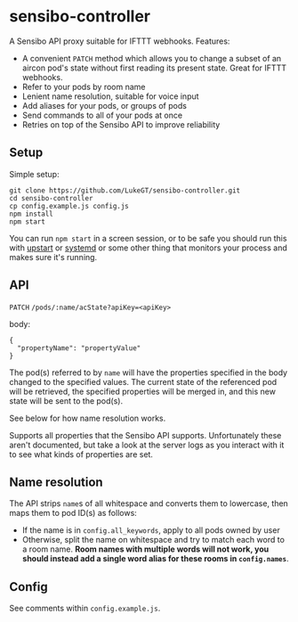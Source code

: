 # sensibo-controller

A Sensibo API proxy suitable for IFTTT webhooks. Features:

* A convenient `PATCH` method which allows you to change a subset of an aircon pod's state without first reading its present state. Great for IFTTT webhooks.
* Refer to your pods by room name
* Lenient name resolution, suitable for voice input
* Add aliases for your pods, or groups of pods
* Send commands to all of your pods at once
* Retries on top of the Sensibo API to improve reliability

## Setup

Simple setup:

```
git clone https://github.com/LukeGT/sensibo-controller.git
cd sensibo-controller
cp config.example.js config.js
npm install
npm start
```

You can run `npm start` in a screen session, or to be safe you should run this with [upstart](http://upstart.ubuntu.com/) or [systemd](https://wiki.debian.org/systemd) or some other thing that monitors your process and makes sure it's running.

## API

`PATCH` `/pods/:name/acState?apiKey=<apiKey>`

body:
```
{
  "propertyName": "propertyValue"
}
```

The pod(s) referred to by `name` will have the properties specified in the body changed to the specified values. The current state of the referenced pod will be retrieved, the specified properties will be merged in, and this new state will be sent to the pod(s).

See below for how name resolution works.

Supports all properties that the Sensibo API supports. Unfortunately these aren't documented, but take a look at the server logs as you interact with it to see what kinds of properties are set.

## Name resolution

The API strips `name`s of all whitespace and converts them to lowercase, then maps them to pod ID(s) as follows:

* If the name is in `config.all_keywords`, apply to all pods owned by user
* Otherwise, split the name on whitespace and try to match each word to a room name. **Room names with multiple words will not work, you should instead add a single word alias for these rooms in `config.names`**.

## Config

See comments within `config.example.js`.
